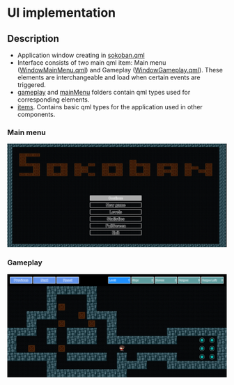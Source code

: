 # UI implementation

## Description

* Application window creating in [sokoban.qml](./sokoban.qml)
* Interface consists of two main qml item: Main menu ([WindowMainMenu.qml](./WindowMainMenu.qml)) and Gameplay ([WindowGameplay.qml](./WindowGameplay.qml)). These elements are interchangeable and load when certain events are triggered.
* [gameplay](./gameplay) and [mainMenu](./mainmenu) folders contain qml types used for corresponding elements.
* [items](./items). Contains basic qml types for the application used in other components.

### Main menu

![main menu](../screenshots/mainMenu.png)

### Gameplay
![gameplay](../screenshots/gameplay.png)